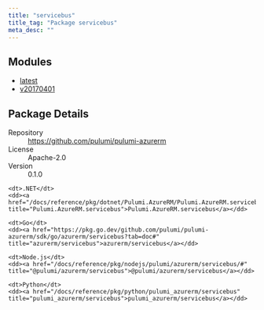 ```yaml
---
title: "servicebus"
title_tag: "Package servicebus"
meta_desc: ""
---
```


<!-- WARNING: this file was generated by Pulumi Docs Generator. -->
<!-- Do not edit by hand unless you're certain you know what you are doing! -->



<h2 id="modules">Modules</h2>
<ul class="api">
    <li><a href="latest/" title="latest"><span class="symbol module"></span>latest</a></li>
    <li><a href="v20170401/" title="v20170401"><span class="symbol module"></span>v20170401</a></li>
</ul>

<h2 id="package-details">Package Details</h2>
<dl class="package-details">
	<dt>Repository</dt>
	<dd><a href="https://github.com/pulumi/pulumi-azurerm">https://github.com/pulumi/pulumi-azurerm</a></dd>
	<dt>License</dt>
	<dd>Apache-2.0</dd>
	<dt>Version</dt>
	<dd>0.1.0</dd>
</dl>



<dl class="tabular">

    <dt>.NET</dt>
    <dd><a href="/docs/reference/pkg/dotnet/Pulumi.AzureRM/Pulumi.AzureRM.servicebus.html" title="Pulumi.AzureRM.servicebus">Pulumi.AzureRM.servicebus</a></dd>

    <dt>Go</dt>
    <dd><a href="https://pkg.go.dev/github.com/pulumi/pulumi-azurerm/sdk/go/azurerm/servicebus?tab=doc#" title="azurerm/servicebus">azurerm/servicebus</a></dd>

    <dt>Node.js</dt>
    <dd><a href="/docs/reference/pkg/nodejs/pulumi/azurerm/servicebus/#" title="@pulumi/azurerm/servicebus">@pulumi/azurerm/servicebus</a></dd>

    <dt>Python</dt>
    <dd><a href="/docs/reference/pkg/python/pulumi_azurerm/servicebus" title="pulumi_azurerm/servicebus">pulumi_azurerm/servicebus</a></dd>

</dl>

